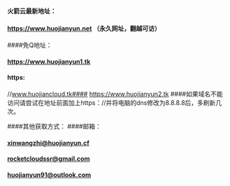 **火箭云最新地址：**
#### https://www.huojianyun.net   （永久网址，翻越可访）
####免Q地址：
#### https://www.huojianyun1.tk 
#### https: 
//www.huojiancloud.tk#### https://www.huojianyun2.tk
####如果域名不能访问请尝试在地址前面加上https：//并将电脑的dns修改为8.8.8.8后，多刷新几次。

####其他获取方式：
####邮箱：
#### xinwangzhi@huojianyun.cf
#### rocketcloudssr@gmail.com
#### huojianyun91@outlook.com
